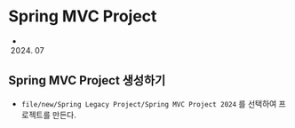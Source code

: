 # Spring MVC Project
- 2024. 07

## Spring MVC Project 생성하기
- `file/new/Spring Legacy Project/Spring MVC Project 2024` 를 선택하여 프로젝트를 만든다.